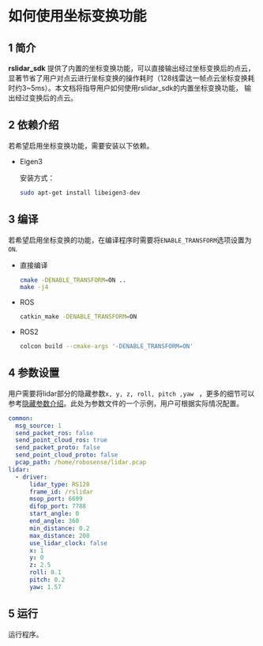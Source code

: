 # 如何使用坐标变换功能

## 1 简介

**rslidar_sdk** 提供了内置的坐标变换功能，可以直接输出经过坐标变换后的点云，显著节省了用户对点云进行坐标变换的操作耗时（128线雷达一帧点云坐标变换耗时约3~5ms）。本文档将指导用户如何使用rslidar_sdk的内置坐标变换功能， 输出经过变换后的点云。 



## 2 依赖介绍

若希望启用坐标变换功能，需要安装以下依赖。

- Eigen3 

  安装方式：

  ```bash
  sudo apt-get install libeigen3-dev
  ```

## 3 编译

若希望启用坐标变换的功能，在编译程序时需要将```ENABLE_TRANSFORM```选项设置为```ON```.

- 直接编译

  ```bash
  cmake -DENABLE_TRANSFORM=ON ..
  make -j4
  ```

- ROS

  ```bash
  catkin_make -DENABLE_TRANSFORM=ON
  ```

- ROS2

  ```bash
  colcon build --cmake-args '-DENABLE_TRANSFORM=ON'
  ```

## 4 参数设置

用户需要将lidar部分的隐藏参数```x, y, z, roll, pitch ,yaw ``` ，更多的细节可以参考[隐藏参数介绍](../intro/hiding_parameters_intro.md)。此处为参数文件的一个示例，用户可根据实际情况配置。

```yaml
common:
  msg_source: 1                                       
  send_packet_ros: false                                
  send_point_cloud_ros: true                            
  send_packet_proto: false                              
  send_point_cloud_proto: false                         
  pcap_path: /home/robosense/lidar.pcap     
lidar:
  - driver:
      lidar_type: RS128            
      frame_id: /rslidar           
      msop_port: 6699              
      difop_port: 7788             
      start_angle: 0               
      end_angle: 360             
      min_distance: 0.2            
      max_distance: 200           
      use_lidar_clock: false       
	  x: 1
	  y: 0
	  z: 2.5
	  roll: 0.1
	  pitch: 0.2
	  yaw: 1.57
```

## 5 运行

运行程序。
